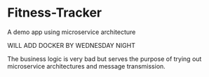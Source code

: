# Fitness-Tracker
A demo app using microservice architecture

WILL ADD DOCKER BY WEDNESDAY NIGHT

The business logic is very bad but serves the purpose of trying out microservice
architectures and message transmission.
